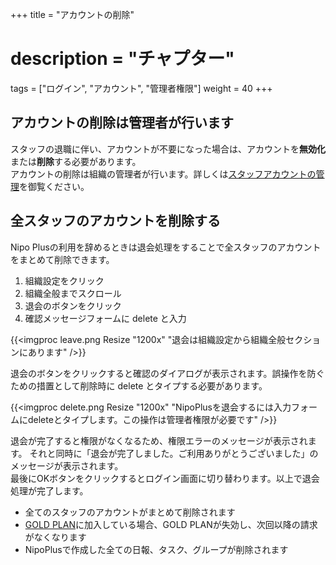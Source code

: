 +++
title = "アカウントの削除"
# description = "チャプター"
tags = ["ログイン", "アカウント", "管理者権限"]
weight = 40
+++

## アカウントの削除は管理者が行います

スタッフの退職に伴い、アカウントが不要になった場合は、アカウントを**無効化**または**削除**する必要があります。  
アカウントの削除は組織の管理者が行います。詳しくは[スタッフアカウントの管理](/org/staff/manage/)を御覧ください。

## 全スタッフのアカウントを削除する

Nipo Plusの利用を辞めるときは退会処理をすることで全スタッフのアカウントをまとめて削除できます。

1. 組織設定をクリック
1. 組織全般までスクロール
1. 退会のボタンをクリック
1. 確認メッセージフォームに delete と入力

{{<imgproc leave.png Resize "1200x" "退会は組織設定から組織全般セクションにあります" />}}

退会のボタンをクリックすると確認のダイアログが表示されます。誤操作を防ぐための措置として削除時に delete  とタイプする必要があります。

{{<imgproc delete.png Resize "1200x" "NipoPlusを退会するには入力フォームにdeleteとタイプします。この操作は管理者権限が必要です" />}}

退会が完了すると権限がなくなるため、権限エラーのメッセージが表示されます。
それと同時に「退会が完了しました。ご利用ありがとうございました」のメッセージが表示されます。  
最後にOKボタンをクリックするとログイン画面に切り替わります。以上で退会処理が完了します。

- 全てのスタッフのアカウントがまとめて削除されます
- [GOLD PLAN](/price/fee/)に加入している場合、GOLD PLANが失効し、次回以降の請求がなくなります
- NipoPlusで作成した全ての日報、タスク、グループが削除されます
